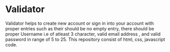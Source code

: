 # Validator
  Validator helps to create new account or sign in into your account with proper entries such as their should be no empty entry, there should be proper Username i.e of atleast 3 character, 
  valid email address , and valid password in range of 5 to 25.
  This repository consist of html, css, javascript code.

